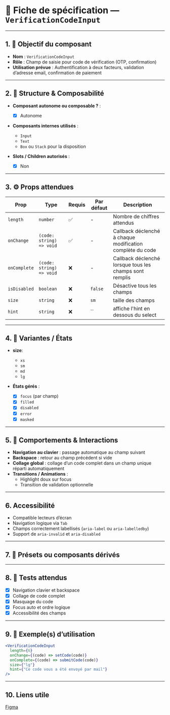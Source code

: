 # 📄 Fiche de spécification — `VerificationCodeInput`

---

## 1. 🔎 Objectif du composant

- **Nom** : `VerificationCodeInput`
- **Rôle** : Champ de saisie pour code de vérification (OTP, confirmation)
- **Utilisation prévue** : Authentification à deux facteurs, validation d’adresse email, confirmation de paiement

---

## 2. 🧱 Structure & Composabilité

- **Composant autonome ou composable ?** :
    - [x] Autonome

- **Composants internes utilisés** :
    - `Input`
    - `Text`
    - `Box` ou `Stack` pour la disposition

- **Slots / Children autorisés** :
    - [x] Non

---

## 3. ⚙️ Props attendues

| Prop         | Type                     | Requis | Par défaut | Description                                               |
|--------------|--------------------------|--------|------------|-----------------------------------------------------------|
| `length`     | `number`                 | ✅     | -          | Nombre de chiffres attendus                               |
| `onChange`   | `(code: string) => void` | ✅ | -          | Callback déclenché à chaque modification complète du code |
| `onComplete` | `(code: string) => void` | ❌ | -          | Callback déclenché lorsque tous les champs sont remplis   |
| `isDisabled` | `boolean`                | ❌     | `false`    | Désactive tous les champs                                 |
| `size`       | `string`                 | ❌     | `sm`       | taille des champs                                         |
| `hint`        | `string`                             | ❌     | ``         | affiche l'hint en dessous du select                                    |


---

## 4. 🎨 Variantes / États

- **size**:
  - `xs`
  - `sm`
  - `md`
  - `lg`

- **États gérés** :
    - [x] `focus` (par champ)
    - [x] `filled`
    - [x] `disabled`
    - [x] `error`
    - [x] `masked`

---

## 5. 🧪 Comportements & Interactions

- **Navigation au clavier** : passage automatique au champ suivant
- **Backspace** : retour au champ précédent si vide
- **Collage global** : collage d’un code complet dans un champ unique réparti automatiquement
- **Transitions / Animations** :
    - Highlight doux sur focus
    - Transition de validation optionnelle

---

## 6. Accessibilité

- Compatible lecteurs d’écran
- Navigation logique via `Tab`
- Champs correctement labellisés (`aria-label` ou `aria-labelledby`)
- Support de `aria-invalid` et `aria-disabled`

---

## 7. 🧩 Présets ou composants dérivés

---

## 8. 🧪 Tests attendus

- [x] Navigation clavier et backspace
- [x] Collage de code complet
- [x] Masquage du code
- [x] Focus auto et ordre logique
- [x] Accessibilité des champs

---

## 9. 📐 Exemple(s) d’utilisation

```jsx
<VerificationCodeInput
  length={6}
  onChange={(code) => setCode(code)}
  onComplete={(code) => submitCode(code)}
  size={"lg"}
  hint={"Ce code vous a été envoyé par mail"}
/>
```
---

## 10. Liens utile
[Figma](https://www.figma.com/design/BE2sfEyiN6lmoEw5l9kXY4/Design-system-V.2?node-id=1106-66907&m=dev)
